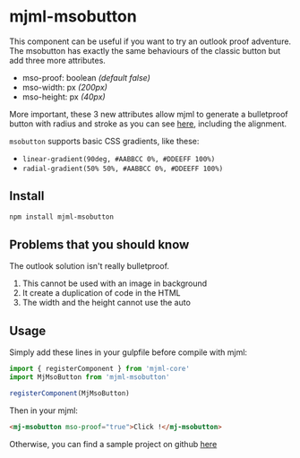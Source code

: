 # mjml-msobutton

This component can be useful if you want to try an outlook proof adventure.
The msobutton has exactly the same behaviours of the classic button but add three more attributes.
- mso-proof: boolean *(default false)*
- mso-width: px *(200px)*
- mso-height: px *(40px)*

More important, these 3 new attributes allow mjml to generate a bulletproof button with radius and stroke as you can see [here](https://buttons.cm/), including the alignment.

`msobutton` supports basic CSS gradients, like these:
- `linear-gradient(90deg, #AABBCC 0%, #DDEEFF 100%)`
- `radial-gradient(50% 50%, #AABBCC 0%, #DDEEFF 100%)`

## Install

```bash
npm install mjml-msobutton
```
## Problems that you should know

The outlook solution isn't really bulletproof.
1. This cannot be used with an image in background
2. It create a duplication of code in the HTML
3. The width and the height cannot use the auto

## Usage

Simply add these lines in your gulpfile before compile with mjml:
```javascript
import { registerComponent } from 'mjml-core'
import MjMsoButton from 'mjml-msobutton'

registerComponent(MjMsoButton)
```

Then in your mjml:
```html
<mj-msobutton mso-proof="true">Click !</mj-msobutton>
```

Otherwise, you can find a sample project on github [here](https://github.com/adrien-zinger/mjml-msobutton-sample)
